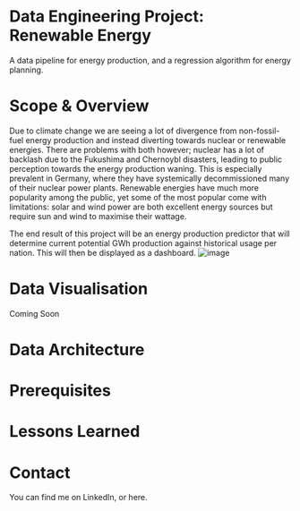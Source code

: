# Data Engineering Project: Renewable Energy
A data pipeline for energy production, and a regression algorithm for energy planning.

# Scope & Overview
Due to climate change we are seeing a lot of divergence from non-fossil-fuel energy production and instead diverting towards nuclear or renewable energies. There are problems with both however; nuclear has a lot of backlash due to the Fukushima and Chernoybl disasters, leading to public perception towards the energy production waning. This is especially prevalent in Germany, where they have systemically decommissioned many of their nuclear power plants.
Renewable energies have much more popularity among the public, yet some of the most popular come with limitations: solar and wind power are both excellent energy sources but require sun and wind to maximise their wattage. 

The end result of this project will be an energy production predictor that will determine current potential GWh production against historical usage per nation. This will then be displayed as a dashboard.
![image](https://github.com/Alexa-F-Ward/DE_Renewables/assets/123748302/fed99cc8-37b6-452d-a9f3-b60d4c7f1d78)

# Data Visualisation
Coming Soon

# Data Architecture

# Prerequisites

# Lessons Learned

# Contact
You can find me on LinkedIn, or here.
